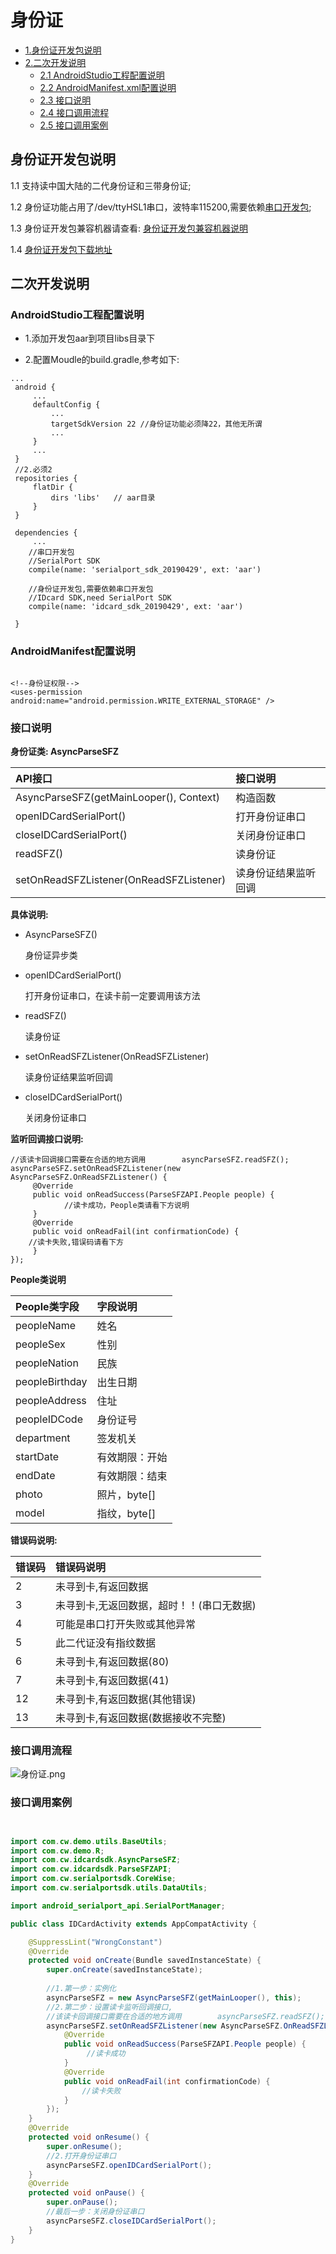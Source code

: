 # 身份证

* [1.身份证开发包说明](#身份证开发包说明)
* [2.二次开发说明](#二次开发说明)
  * [2.1 AndroidStudio工程配置说明](#AndroidStudio工程配置说明)
  * [2.2 AndroidManifest.xml配置说明](#AndroidManifest配置说明)
  * [2.3 接口说明](#接口说明)
  * [2.4 接口调用流程](#接口调用流程)
  * [2.5 接口调用案例](#接口调用案例)


## 身份证开发包说明

   1.1 支持读中国大陆的二代身份证和三带身份证;

   1.2 身份证功能占用了/dev/ttyHSL1串口，波特率115200,需要依赖[串口开发包](https://coding.net/u/CoreWise/p/SDK/git);

   1.3 身份证开发包兼容机器请查看: [身份证开发包兼容机器说明](https://coding.net/u/CoreWise/p/SDK/git)

   1.4 [身份证开发包下载地址](https://coding.net/u/CoreWise/p/SDK/git)

## 二次开发说明


### AndroidStudio工程配置说明

- 1.添加开发包aar到项目libs目录下

- 2.配置Moudle的build.gradle,参考如下:


```
...
 android {
     ...
     defaultConfig {
         ...
         targetSdkVersion 22 //身份证功能必须降22，其他无所谓
         ...
     }
     ...
 }
 //2.必须2
 repositories {
     flatDir {
         dirs 'libs'   // aar目录
     }
 }

 dependencies {
     ...
    //串口开发包
    //SerialPort SDK
    compile(name: 'serialport_sdk_20190429', ext: 'aar')

    //身份证开发包,需要依赖串口开发包
    //IDcard SDK,need SerialPort SDK
    compile(name: 'idcard_sdk_20190429', ext: 'aar')

 }
```

### AndroidManifest配置说明

```

<!--身份证权限-->
<uses-permission android:name="android.permission.WRITE_EXTERNAL_STORAGE" />

```


### 接口说明


**身份证类: AsyncParseSFZ**


| API接口 | 接口说明 |
| :----- | :---- |
| AsyncParseSFZ(getMainLooper(), Context) | 构造函数 |
| openIDCardSerialPort() | 打开身份证串口 |
| closeIDCardSerialPort() | 关闭身份证串口 |
| readSFZ() | 读身份证 |
| setOnReadSFZListener(OnReadSFZListener) | 读身份证结果监听回调 |




**具体说明:**

- AsyncParseSFZ()

  身份证异步类

- openIDCardSerialPort()

  打开身份证串口，在读卡前一定要调用该方法

- readSFZ()

  读身份证

- setOnReadSFZListener(OnReadSFZListener)

  读身份证结果监听回调

- closeIDCardSerialPort()

  关闭身份证串口


**监听回调接口说明:**

```
//该读卡回调接口需要在合适的地方调用        asyncParseSFZ.readSFZ();
asyncParseSFZ.setOnReadSFZListener(new AsyncParseSFZ.OnReadSFZListener() {
     @Override
     public void onReadSuccess(ParseSFZAPI.People people) {
            //读卡成功，People类请看下方说明
     }
     @Override
     public void onReadFail(int confirmationCode) {
	//读卡失败,错误码请看下方
     }
});

 ```



**People类说明**

| People类字段 | 字段说明 |
| :----- | :---- |
| peopleName | 姓名 |
| peopleSex | 性别 |
| peopleNation | 民族 |
| peopleBirthday | 出生日期 |
| peopleAddress | 住址 |
| peopleIDCode | 身份证号 |
| department | 签发机关 |
| startDate | 有效期限：开始 |
| endDate | 有效期限：结束 |
| photo | 照片，byte[] |
| model | 指纹，byte[] |




**错误码说明:**

| 错误码 | 错误码说明 |
| :----- | :---- |
| 2 | 未寻到卡,有返回数据 |
| 3 |未寻到卡,无返回数据，超时！！(串口无数据)  |
| 4 | 可能是串口打开失败或其他异常 |
| 5 | 此二代证没有指纹数据 |
| 6 | 未寻到卡,有返回数据(80) |
| 7 | 未寻到卡,有返回数据(41) |
| 12 | 未寻到卡,有返回数据(其他错误) |
| 13 | 未寻到卡,有返回数据(数据接收不完整) |





### 接口调用流程



![身份证.png](https://i.loli.net/2019/05/08/5cd24de928430.png)






### 接口调用案例


```java


import com.cw.demo.utils.BaseUtils;
import com.cw.demo.R;
import com.cw.idcardsdk.AsyncParseSFZ;
import com.cw.idcardsdk.ParseSFZAPI;
import com.cw.serialportsdk.CoreWise;
import com.cw.serialportsdk.utils.DataUtils;

import android_serialport_api.SerialPortManager;

public class IDCardActivity extends AppCompatActivity {

    @SuppressLint("WrongConstant")
    @Override
    protected void onCreate(Bundle savedInstanceState) {
        super.onCreate(savedInstanceState);
  
       	//1.第一步：实例化
        asyncParseSFZ = new AsyncParseSFZ(getMainLooper(), this);
		//2.第二步：设置读卡监听回调接口,
        //该读卡回调接口需要在合适的地方调用        asyncParseSFZ.readSFZ();  
        asyncParseSFZ.setOnReadSFZListener(new AsyncParseSFZ.OnReadSFZListener() {
            @Override
            public void onReadSuccess(ParseSFZAPI.People people) {
                 //读卡成功
            }
            @Override
            public void onReadFail(int confirmationCode) {
				//读卡失败
            }
        });
    }
    @Override
    protected void onResume() {
        super.onResume();
        //2.打开身份证串口
        asyncParseSFZ.openIDCardSerialPort();
    }
    @Override
    protected void onPause() {
        super.onPause();
        //最后一步：关闭身份证串口
        asyncParseSFZ.closeIDCardSerialPort(); 
    }
}


```


